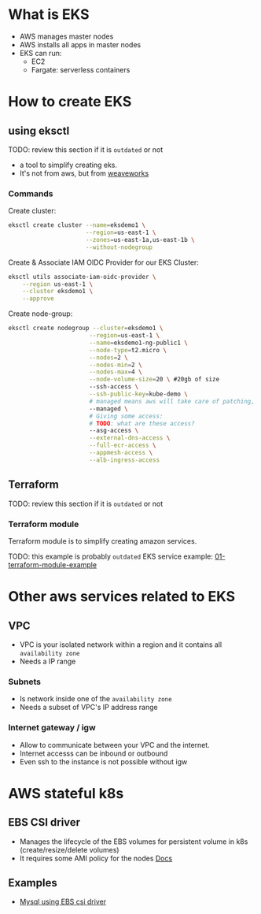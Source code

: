 # What is EKS

- AWS manages master nodes
- AWS installs all apps in master nodes
- EKS can run:
  - EC2
  - Fargate: serverless containers
  
# How to create EKS

## using eksctl

TODO: review this section if it is `outdated` or not

- a tool to simplify creating eks.
- It's not from aws, but from [weaveworks](https://github.com/weaveworks/eksctl)

### Commands

Create cluster:
```sh
eksctl create cluster --name=eksdemo1 \
                      --region=us-east-1 \
                      --zones=us-east-1a,us-east-1b \
                      --without-nodegroup              
```

Create & Associate IAM OIDC Provider for our EKS Cluster:
```sh
eksctl utils associate-iam-oidc-provider \
    --region us-east-1 \
    --cluster eksdemo1 \
    --approve
```

Create node-group:
```sh
eksctl create nodegroup --cluster=eksdemo1 \
                       --region=us-east-1 \
                       --name=eksdemo1-ng-public1 \
                       --node-type=t2.micro \
                       --nodes=2 \
                       --nodes-min=2 \
                       --nodes-max=4 \
                       --node-volume-size=20 \ #20gb of size
                       --ssh-access \
                       --ssh-public-key=kube-demo \
                       # managed means aws will take care of patching, auto-upgrading, etc
                       --managed \
                       # Giving some access: 
                       # TODO: what are these access?
                       --asg-access \
                       --external-dns-access \
                       --full-ecr-access \
                       --appmesh-access \
                       --alb-ingress-access 
```


## Terraform

TODO: review this section if it is `outdated` or not

### Terraform module

Terraform module is to simplify creating amazon services.

TODO: this example is probably `outdated`
EKS service example: [01-terraform-module-example](01-terraform-module-example)

# Other aws services related to EKS

## VPC

- VPC is your isolated network within a region and it contains all `availability zone`
- Needs a IP range

### Subnets

- Is network inside one of the `availability zone`
- Needs a subset of VPC's IP address range

### Internet gateway / igw
- Allow to communicate between your VPC and the internet.
- Internet accesss can be inbound or outbound
- Even ssh to the instance is not possible without igw

# AWS stateful k8s

## EBS CSI driver

- Manages the lifecycle of the EBS volumes for persistent volume in k8s (create/resize/delete volumes)
- It requires some AMI policy for the nodes
[Docs](https://github.com/kubernetes-sigs/aws-ebs-csi-driver)

## Examples

- [Mysql using EBS csi driver](https://github.com/stacksimplify/aws-eks-kubernetes-masterclass/tree/master/04-EKS-Storage-with-EBS-ElasticBlockStore/04-02-SC-PVC-ConfigMap-MySQL)

